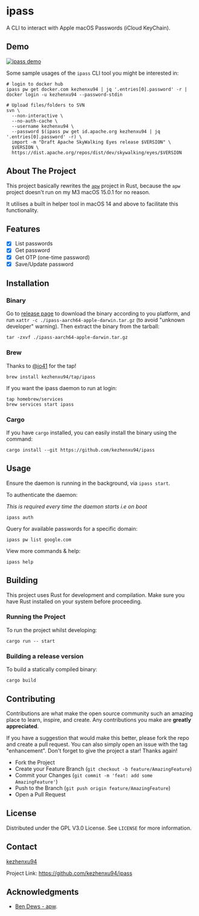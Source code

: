 # ipass

A CLI to interact with Apple macOS Passwords (iCloud KeyChain).

## Demo

[![ipass demo](https://img.youtube.com/vi/de3bTuD5qxE/0.jpg)](https://www.youtube.com/watch?v=de3bTuD5qxE)

Some sample usages of the `ipass` CLI tool you might be interested in:

```shell
# login to docker hub
ipass pw get docker.com kezhenxu94 | jq '.entries[0].password' -r | docker login -u kezhenxu94 --password-stdin

# Upload files/folders to SVN
svn \
  --non-interactive \
  --no-auth-cache \
  --username kezhenxu94 \
  --password $(ipass pw get id.apache.org kezhenxu94 | jq '.entries[0].password' -r) \
  import -m "Draft Apache SkyWalking Eyes release $VERSION" \
  $VERSION \
  https://dist.apache.org/repos/dist/dev/skywalking/eyes/$VERSION
```

## About The Project

This project basically rewrites the [`apw`](https://github.com/bendews/apw) project in Rust,
because the `apw` project doesn't run on my M3 macOS 15.0.1 for no reason.

It utilises a built in helper tool in macOS 14 and above to facilitate this
functionality.

## Features

- [x] List passwords
- [x] Get password
- [x] Get OTP (one-time password)
- [x] Save/Update password

## Installation

### Binary

Go to [release page](https://github.com/kezhenxu94/ipass/releases) to download the binary
according to you platform, and run `xattr -c ./ipass-aarch64-apple-darwin.tar.gz` (to avoid "unknown developer" warning).
Then extract the binary from the tarball:

```shell
tar -zxvf ./ipass-aarch64-apple-darwin.tar.gz
```

### Brew

Thanks to [@io41](https://github.com/io41) for the tap!

```shell
brew install kezhenxu94/tap/ipass
```

If you want the ipass daemon to run at login:

```shell
tap homebrew/services
brew services start ipass
```

### Cargo

If you have `cargo` installed, you can easily install the binary using the
command:

```shell
cargo install --git https://github.com/kezhenxu94/ipass
```

## Usage

Ensure the daemon is running in the background, via `ipass start`.

To authenticate the daemon:

_This is required every time the daemon starts i.e on boot_

```shell
ipass auth
```

Query for available passwords for a specific domain:

```shell
ipass pw list google.com
```

View more commands & help:

```shell
ipass help                                             
```

## Building

This project uses Rust for development and compilation.
Make sure you have Rust installed on your system before proceeding.

### Running the Project

To run the project whilst developing:

```shell
cargo run -- start
```

### Building a release version

To build a statically compiled binary:

```shell
cargo build
```

## Contributing

Contributions are what make the open source community such an amazing place to
learn, inspire, and create. Any contributions you make are **greatly
appreciated**.

If you have a suggestion that would make this better, please fork the repo and
create a pull request. You can also simply open an issue with the tag
"enhancement". Don't forget to give the project a star! Thanks again!

* Fork the Project
* Create your Feature Branch (`git checkout -b feature/AmazingFeature`)
* Commit your Changes (`git commit -m 'feat: add some AmazingFeature'`)
* Push to the Branch (`git push origin feature/AmazingFeature`)
* Open a Pull Request

## License

Distributed under the GPL V3.0 License. See `LICENSE` for more information.

## Contact

[kezhenxu94](https://x.com/kezhenxu94)

Project Link: <https://github.com/kezhenxu94/ipass>

## Acknowledgments

* [Ben Dews - apw](https://github.com/bendews/apw).
